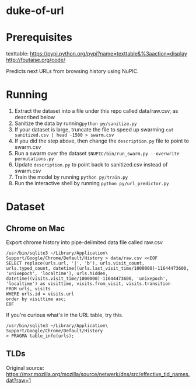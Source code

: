 duke-of-url
===========
# Prerequisites

texttable:
https://pypi.python.org/pypi?name=texttable&%3aaction=display
http://foutaise.org/code/

Predicts next URLs from browsing history using NuPIC.

# Running
1. Extract the dataset into a file under this repo called data/raw.csv, as described below
1. Sanitize the data by running`python py/sanitize.py`
1. If your dataset is large, truncate the file to speed up swarming `cat sanitized.csv | head -1500 > swarm.csv`
1. If you did the step above, then change the `description.py` file to point to swarm.csv
1. Run a swarm over the dataset `$NUPIC/bin/run_swarm.py --overwrite permutations.py`
1. Update `description.py` to point back to sanitized.csv instead of swarm.csv
1. Train the model by running `python py/train.py`
1. Run the interactive shell by running `python py/url_predictor.py`

# Dataset

## Chrome on Mac

Export chrome history into pipe-delimited data file called raw.csv

```
/usr/bin/sqlite3 ~/Library/Application\ Support/Google/Chrome/Default/History > data/raw.csv <<EOF
SELECT replace(urls.url, '|', 'b'), urls.visit_count, urls.typed_count, datetime((urls.last_visit_time/1000000)-11644473600, 'unixepoch', 'localtime'), urls.hidden, datetime((visits.visit_time/1000000)-11644473600, 'unixepoch', 'localtime') as visittime, visits.from_visit, visits.transition
FROM urls, visits
WHERE urls.id = visits.url
order by visittime asc;
EOF
```

If you're curious what's in the URL table, try this.

```
/usr/bin/sqlite3 ~/Library/Application\ Support/Google/Chrome/Default/History
> PRAGMA table_info(urls);
```

## TLDs

Original source:
https://mxr.mozilla.org/mozilla/source/netwerk/dns/src/effective_tld_names.dat?raw=1

